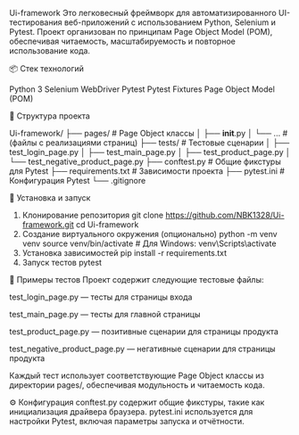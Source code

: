 Ui-framework
Это легковесный фреймворк для автоматизированного UI-тестирования веб-приложений с использованием Python, Selenium и Pytest. Проект организован по принципам Page Object Model (POM), обеспечивая читаемость, масштабируемость и повторное использование кода.

📦 Стек технологий

Python 3
Selenium WebDriver
Pytest
Pytest Fixtures
Page Object Model (POM)

📁 Структура проекта

Ui-framework/
├── pages/                   # Page Object классы
│   ├── __init__.py
│   └── ...                  # (файлы с реализациями страниц)
├── tests/                   # Тестовые сценарии
│   ├── test_login_page.py
│   ├── test_main_page.py
│   ├── test_product_page.py
│   └── test_negative_product_page.py
├── conftest.py              # Общие фикстуры для Pytest
├── requirements.txt         # Зависимости проекта
├── pytest.ini               # Конфигурация Pytest
└── .gitignore

🚀 Установка и запуск
1. Клонирование репозитория
git clone https://github.com/NBK1328/Ui-framework.git
cd Ui-framework
2. Создание виртуального окружения (опционально)
python -m venv venv
source venv/bin/activate  # Для Windows: venv\Scripts\activate
3. Установка зависимостей
pip install -r requirements.txt
4. Запуск тестов
pytest

🧪 Примеры тестов
Проект содержит следующие тестовые файлы:

test_login_page.py — тесты для страницы входа

test_main_page.py — тесты для главной страницы

test_product_page.py — позитивные сценарии для страницы продукта

test_negative_product_page.py — негативные сценарии для страницы продукта

Каждый тест использует соответствующие Page Object классы из директории pages/, обеспечивая модульность и читаемость кода.

⚙️ Конфигурация
conftest.py содержит общие фикстуры, такие как инициализация драйвера браузера.
pytest.ini используется для настройки Pytest, включая параметры запуска и отчётности.
